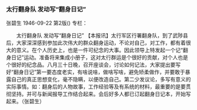 ### 太行翻身队  发动写“翻身日记”
张碧生
1946-09-22
第2版()
专栏：

　　太行翻身队  发动写“翻身日记”
    【本报讯】太行军区行署翻身队，到了武陟县后，大家深深感到参加此次伟大的群众翻身运动，不论对自己，对工作，都有着很大的意义。在个人历史上，也是一件可纪念的大事。因此领导上特发起一个记“翻身日记”运动。准备将来集成小册子，这对太行群运是个很好的贡献，对个人也是个很好的纪念品。八月三十日晚，召开座谈会，讨论如何记法，大家提出要写好“翻身日记”第一要态度老实，有啥说啥，做啥写啥，避免矫柔做作，并要敢于暴露自己的真正思想变化，毫不隐瞒，以便改造自己。第二少发议论，多写有意义的实际事情。如：翻身后的人物故事，工作经验等及有系统的材料，最重要的是要贯彻坚持。并可与新闻报导工作结合起来。会后好多人都已订起翻身日记本，开始写起来。（张碧生）
